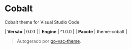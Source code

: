 # Cobalt

Cobalt theme for Visual Studio Code

| **Versão** | 0.0.1 |
| **Engine** | ^1.0.0 |
| **Pacote** | theme-cobalt |

> Autogerado por [go-vsc-theme](https://github.com/natalbu/go-vsc-theme).
